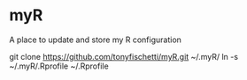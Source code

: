 myR
===

A place to update and store my R configuration

  git clone https://github.com/tonyfischetti/myR.git ~/.myR/
  ln -s ~/.myR/.Rprofile ~/.Rprofile
